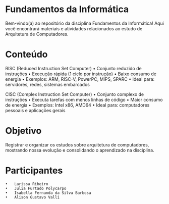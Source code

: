  # Fundamentos da Informática 
Bem-vindo(a) ao repositório da disciplina Fundamentos da Informática!
Aqui você encontrará materiais e atividades relacionados ao estudo de Arquitetura de Computadores.

 # Conteúdo

 RISC (Reduced Instruction Set Computer)
	•	Conjunto reduzido de instruções
	•	Execução rápida (1 ciclo por instrução)
	•	Baixo consumo de energia
	•	Exemplos: ARM, RISC-V, PowerPC, MIPS, SPARC
	•	Ideal para: servidores, redes, sistemas embarcados

 CISC (Complex Instruction Set Computer)
	•	Conjunto complexo de instruções
	•	Executa tarefas com menos linhas de código
	•	Maior consumo de energia
	•	Exemplos: Intel x86, AMD64
	•	Ideal para: computadores pessoais e aplicações gerais
 

 # Objetivo

Registrar e organizar os estudos sobre arquitetura de computadores, mostrando nossa evolução e consolidando o aprendizado na disciplina.

# Participantes
	•	Larissa Ribeiro
	•	Julia Furtado Polycarpo
	•	Isabella Fernanda da Silva Barbosa
	•	Alison Gustavo Valli
